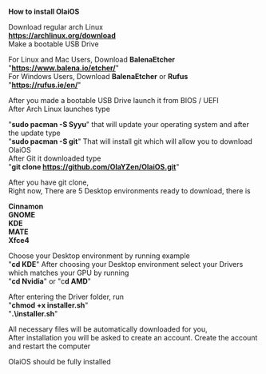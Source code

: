 **How to install OlaiOS**

Download regular arch Linux
<br />**https://archlinux.org/download**
<br />Make a bootable USB Drive

For Linux and Mac Users, Download **BalenaEtcher** "**https://www.balena.io/etcher/**"
<br />For Windows Users, Download **BalenaEtcher** or **Rufus** "**https://rufus.ie/en/**"

After you made a bootable USB Drive launch it from BIOS / UEFI
<br />After Arch Linux launches type

"**sudo pacman -S Syyu**" that will update your operating system and after the update type
<br />"**sudo pacman -S git**" That will install git which will allow you to download OlaiOS
<br />After Git it downloaded type
<br />"**git clone https://github.com/OlaYZen/OlaiOS.git**"

After you have git clone,
<br />Right now, There are 5 Desktop environments ready to download, there is

**Cinnamon**
<br />**GNOME**
<br />**KDE**
<br />**MATE**
<br />**Xfce4**

Choose your Desktop environment by running example
<br />"**cd KDE**"
After choosing your Desktop environment select your Drivers which matches your GPU by running
<br />"**cd Nvidia**" or "c**d AMD**"


After entering the Driver folder, run
<br />"**chmod +x installer.sh**"
<br />"**.\installer.sh**"

All necessary files will be automatically downloaded for you,
<br />After installation you will be asked to create an account. Create the account and restart the computer

OlaiOS should be fully installed
